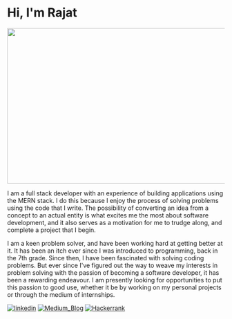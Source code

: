 # Hi, I'm Rajat

<img src= "https://media.giphy.com/media/XEfobFYazqawdjLt6y/giphy.gif" width="640" height="360"/>

I am a full stack developer with an experience of building applications using the MERN stack. I do this because I enjoy the process of solving problems using the code that I write. The possibility of converting an idea from a concept to an actual entity is what excites me the most about software development, and it also serves as a motivation for me to trudge along, and complete a project that I begin.

I am a keen problem solver, and have been working hard at getting better at it. It has been an itch ever since I was introduced to programming, back in the 7th grade. Since then, I have been fascinated with solving coding problems. But ever since I've figured out the way to weave my interests in problem solving with the passion of becoming a software developer, it has been a rewarding endeavour. I am presently looking for opportunities to put this passion to good use, whether it be by working on my personal projects or through the medium of internships.

[![linkedin][1.1]][1] [![Medium_Blog][1.2]][2] [![Hackerrank][1.3]][3]

[1.1]: https://img.techpowerup.org/200712/linkedin048-60x60.png
[1]: https://www.linkedin.com/in/rajat--m
[1.2]: https://img.techpowerup.org/200712/medium-60x60.png
[2]: https://medium.com/@rajat_m
[1.3]: https://img.techpowerup.org/200712/hackerrank-60x60.png
[3]: https://www.hackerrank.com/Rajat_M
